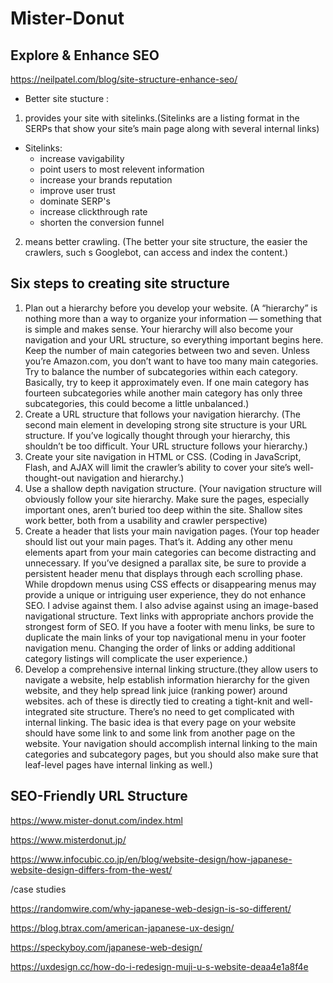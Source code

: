 # Mister-Donut

## Explore & Enhance SEO
https://neilpatel.com/blog/site-structure-enhance-seo/

- Better site stucture : 
1. provides your site with sitelinks.(Sitelinks are a listing format in the SERPs that show your site’s main page along with several internal links)
  - Sitelinks:
    - increase vavigability
    - point users to most relevent information
    - increase your brands reputation
    - improve user trust
    - dominate SERP's
    - increase clickthrough rate
    - shorten the conversion funnel
    
2. means better crawling. (The better your site structure, the easier the crawlers, such s Googlebot, can access and index the content.)


## Six steps to creating site structure

1. Plan out a hierarchy before you develop your website. (A “hierarchy” is nothing more than a way to organize your information — something that is simple and makes sense. Your hierarchy will also become your navigation and your URL structure, so everything important begins here. Keep the number of main categories between two and seven. Unless you’re Amazon.com, you don’t want to have too many main categories. Try to balance the number of subcategories within each category. Basically, try to keep it approximately even. If one main category has fourteen subcategories while another main category has only three subcategories, this could become a little unbalanced.)
2. Create a URL structure that follows your navigation hierarchy. (The second main element in developing strong site structure is your URL structure. If you’ve logically thought through your hierarchy, this shouldn’t be too difficult. Your URL structure follows your hierarchy.)
3. Create your site navigation in HTML or CSS. (Coding in JavaScript, Flash, and AJAX will limit the crawler’s ability to cover your site’s well-thought-out navigation and hierarchy.)
4. Use a shallow depth navigation structure. (Your navigation structure will obviously follow your site hierarchy. Make sure the pages, especially important ones, aren’t buried too deep within the site. Shallow sites work better, both from a usability and crawler perspective)
5. Create a header that lists your main navigation pages. (Your top header should list out your main pages. That’s it. Adding any other menu elements apart from your main categories can become distracting and unnecessary. If you’ve designed a parallax site, be sure to provide a persistent header menu that displays through each scrolling phase. While dropdown menus using CSS effects or disappearing menus may provide a unique or intriguing user experience, they do not enhance SEO. I advise against them. I also advise against using an image-based navigational structure. Text links with appropriate anchors provide the strongest form of SEO. If you have a footer with menu links, be sure to duplicate the main links of your top navigational menu in your footer navigation menu. Changing the order of links or adding additional category listings will complicate the user experience.)
6. Develop a comprehensive internal linking structure.(they allow users to navigate a website, help establish information hierarchy for the given website, and they help spread link juice (ranking power) around websites. ach of these is directly tied to creating a tight-knit and well-integrated site structure. There’s no need to get complicated with internal linking. The basic idea is that every page on your website should have some link to and some link from another page on the website. Your navigation should accomplish internal linking to the main categories and subcategory pages, but you should also make sure that leaf-level pages have internal linking as well.)



## SEO-Friendly URL Structure



https://www.mister-donut.com/index.html

https://www.misterdonut.jp/

https://www.infocubic.co.jp/en/blog/website-design/how-japanese-website-design-differs-from-the-west/

/case studies

https://randomwire.com/why-japanese-web-design-is-so-different/

https://blog.btrax.com/american-japanese-ux-design/


https://speckyboy.com/japanese-web-design/

https://uxdesign.cc/how-do-i-redesign-muji-u-s-website-deaa4e1a8f4e
